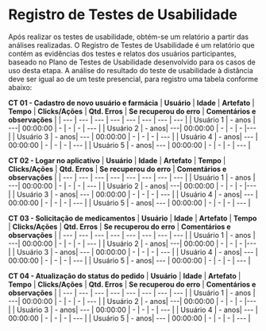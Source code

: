 # Registro de Testes de Usabilidade

Após realizar os testes de usabilidade, obtém-se um relatório a partir das análises realizadas. O Registro de Testes de Usabilidade é um relatório que contém as evidências dos testes e relatos dos usuários participantes, baseado no Plano de Testes de Usabilidade desenvolvido para os casos de uso desta etapa.
A análise do resultado do teste de usabilidade à distância deve ser igual ao de um teste presencial, para registro uma tabela conforme abaixo:

**CT 01 - Cadastro de novo usuário e farmácia**
| **Usuário** 	| **Idade** | **Artefato** 	| **Tempo** | **Clicks/Ações** | **Qtd. Erros** | **Se recuperou do erro** | **Comentários e observações** |
| --- 	| --- 	| --- 	| --- | ---  | --- | --- | --- |
| Usuário 1	| - anos	| ---| 00:00:00 | - | - | - | --- |
| Usuário 2 | - anos| ---| 00:00:00  | -  | - | -  |--- |
| Usuário 3	| -	anos| ---	| 00:00:00  | -  | - |  - | --- |
| Usuário 4	| - anos| ---	| 00:00:00  | - | -  |  -  | --- |
| Usuário 5	| -	anos| --- | 00:00:00 | -  | - |  - | --- |

**CT 02 - Logar no aplicativo**
| **Usuário** 	| **Idade** | **Artefato** 	| **Tempo** | **Clicks/Ações** | **Qtd. Erros** | **Se recuperou do erro** | **Comentários e observações** |
| --- 	| --- 	| --- 	| --- | ---  | --- | --- | --- |
| Usuário 1	| - anos	| ---| 00:00:00 | - | - | - | --- |
| Usuário 2 | - anos| ---| 00:00:00  | -  | - | -  |--- |
| Usuário 3	| -	anos| ---	| 00:00:00  | -  | - |  - | --- |
| Usuário 4	| - anos| ---	| 00:00:00  | - | -  |  -  | --- |
| Usuário 5	| -	anos| --- | 00:00:00 | -  | - |  - | --- |

**CT 03 - Solicitação de medicamentos**
| **Usuário** 	| **Idade** | **Artefato** 	| **Tempo** | **Clicks/Ações** | **Qtd. Erros** | **Se recuperou do erro** | **Comentários e observações** |
| --- 	| --- 	| --- 	| --- | ---  | --- | --- | --- |
| Usuário 1	| - anos	| ---| 00:00:00 | - | - | - | --- |
| Usuário 2 | - anos| ---| 00:00:00  | -  | - | -  |--- |
| Usuário 3	| -	anos| ---	| 00:00:00  | -  | - |  - | --- |
| Usuário 4	| - anos| ---	| 00:00:00  | - | -  |  -  | --- |
| Usuário 5	| -	anos| --- | 00:00:00 | -  | - |  - | --- |

**CT 04 - Atualização do status do pedido**
| **Usuário** 	| **Idade** | **Artefato** 	| **Tempo** | **Clicks/Ações** | **Qtd. Erros** | **Se recuperou do erro** | **Comentários e observações** |
| --- 	| --- 	| --- 	| --- | ---  | --- | --- | --- |
| Usuário 1	| - anos	| ---| 00:00:00 | - | - | - | --- |
| Usuário 2 | - anos| ---| 00:00:00  | -  | - | -  |--- |
| Usuário 3	| -	anos| ---	| 00:00:00  | -  | - |  - | --- |
| Usuário 4	| - anos| ---	| 00:00:00  | - | -  |  -  | --- |
| Usuário 5	| -	anos| --- | 00:00:00 | -  | - |  - | --- |



